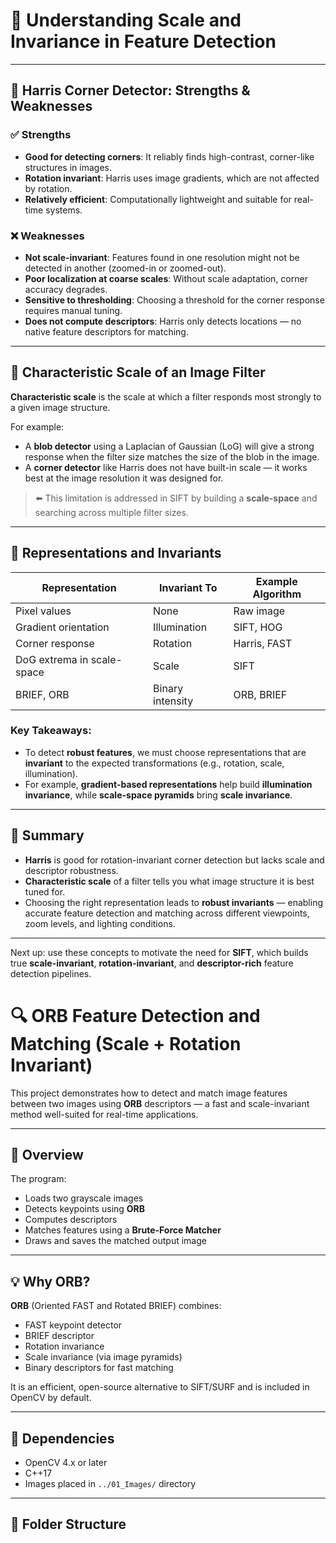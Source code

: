 # 🧠 Understanding Scale and Invariance in Feature Detection

---

## 📍 Harris Corner Detector: Strengths & Weaknesses

### ✅ Strengths
- **Good for detecting corners**: It reliably finds high-contrast, corner-like structures in images.
- **Rotation invariant**: Harris uses image gradients, which are not affected by rotation.
- **Relatively efficient**: Computationally lightweight and suitable for real-time systems.

### ❌ Weaknesses
- **Not scale-invariant**: Features found in one resolution might not be detected in another (zoomed-in or zoomed-out).
- **Poor localization at coarse scales**: Without scale adaptation, corner accuracy degrades.
- **Sensitive to thresholding**: Choosing a threshold for the corner response requires manual tuning.
- **Does not compute descriptors**: Harris only detects locations — no native feature descriptors for matching.

---

## 🧭 Characteristic Scale of an Image Filter

**Characteristic scale** is the scale at which a filter responds most strongly to a given image structure.

For example:
- A **blob detector** using a Laplacian of Gaussian (LoG) will give a strong response when the filter size matches the size of the blob in the image.
- A **corner detector** like Harris does not have built-in scale — it works best at the image resolution it was designed for.

> ⬅️ This limitation is addressed in SIFT by building a **scale-space** and searching across multiple filter sizes.

---

## 🔄 Representations and Invariants

| Representation               | Invariant To       | Example Algorithm      |
|------------------------------|--------------------|------------------------|
| Pixel values                 | None               | Raw image              |
| Gradient orientation         | Illumination       | SIFT, HOG              |
| Corner response              | Rotation           | Harris, FAST           |
| DoG extrema in scale-space   | Scale              | SIFT                   |
| BRIEF, ORB                   | Binary intensity   | ORB, BRIEF             |

### Key Takeaways:
- To detect **robust features**, we must choose representations that are **invariant** to the expected transformations (e.g., rotation, scale, illumination).
- For example, **gradient-based representations** help build **illumination invariance**, while **scale-space pyramids** bring **scale invariance**.

---

## 📌 Summary

- **Harris** is good for rotation-invariant corner detection but lacks scale and descriptor robustness.
- **Characteristic scale** of a filter tells you what image structure it is best tuned for.
- Choosing the right representation leads to **robust invariants** — enabling accurate feature detection and matching across different viewpoints, zoom levels, and lighting conditions.

---

Next up: use these concepts to motivate the need for **SIFT**, which builds true **scale-invariant**, **rotation-invariant**, and **descriptor-rich** feature detection pipelines.

# 🔍 ORB Feature Detection and Matching (Scale + Rotation Invariant)

This project demonstrates how to detect and match image features between two images using **ORB** descriptors — a fast and scale-invariant method well-suited for real-time applications.

---

## 📌 Overview

The program:
- Loads two grayscale images
- Detects keypoints using **ORB**
- Computes descriptors
- Matches features using a **Brute-Force Matcher**
- Draws and saves the matched output image

---

## 💡 Why ORB?

**ORB** (Oriented FAST and Rotated BRIEF) combines:
- FAST keypoint detector
- BRIEF descriptor
- Rotation invariance
- Scale invariance (via image pyramids)
- Binary descriptors for fast matching

It is an efficient, open-source alternative to SIFT/SURF and is included in OpenCV by default.

---

## 🧱 Dependencies

- OpenCV 4.x or later
- C++17
- Images placed in `../01_Images/` directory

---

## 📂 Folder Structure

